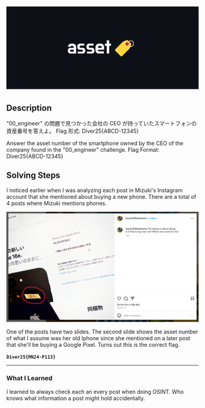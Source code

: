 # ![Title](additional-files/asset-title.png)

## Description

"00_engineer" の問題で見つかった会社の CEO が持っていたスマートフォンの資産番号を答えよ。
Flag 形式: Diver25{ABCD-12345}

Answer the asset number of the smartphone owned by the CEO of the company found in the "00_engineer" challenge.
Flag Format: Diver25{ABCD-12345}

## Solving Steps

I noticed earlier when I was analyzing each post in Mizuki's Instagram account that she mentioned about buying a new phone. There are a total of 4 posts where Mizuki mentions phones.

![Mizuki's Instagram Post](additional-files/instagram-post.png)

One of the posts have two slides. The second slide shows the asset number of what I assume was her old Iphone since she mentioned on a later post that she'll be buying a Google Pixel. Turns out this is the correct flag.

**`Diver25{MN24-P113}`**

---

### What I Learned

I learned to always check each an every post when doing OSINT. Who knows what information a post might hold accidentally.

